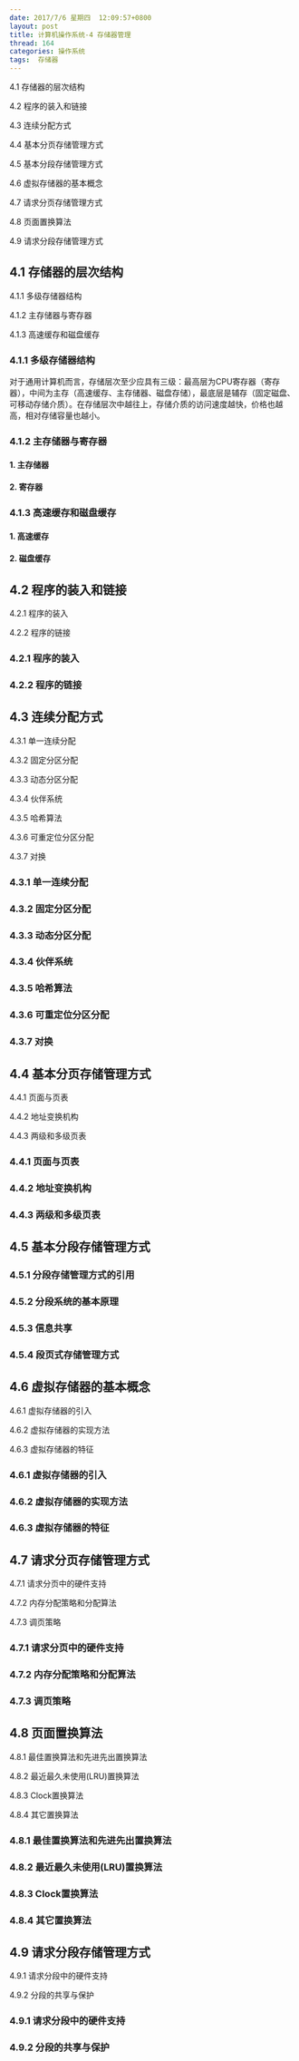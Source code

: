 ```yaml
---
date: 2017/7/6 星期四  12:09:57+0800
layout: post
title: 计算机操作系统-4 存储器管理
thread: 164
categories: 操作系统
tags:  存储器
---
```


4.1 存储器的层次结构

4.2 程序的装入和链接

4.3 连续分配方式

4.4 基本分页存储管理方式

4.5 基本分段存储管理方式

4.6 虚拟存储器的基本概念

4.7 请求分页存储管理方式

4.8 页面置换算法

4.9 请求分段存储管理方式


## 4.1 存储器的层次结构

4.1.1 多级存储器结构

4.1.2 主存储器与寄存器

4.1.3 高速缓存和磁盘缓存

### 4.1.1 多级存储器结构

对于通用计算机而言，存储层次至少应具有三级：最高层为CPU寄存器（寄存器），中间为主存（高速缓存、主存储器、磁盘存储），最底层是辅存（固定磁盘、可移动存储介质）。在存储层次中越往上，存储介质的访问速度越快，价格也越高，相对存储容量也越小。

### 4.1.2 主存储器与寄存器

#### 1. 主存储器

#### 2. 寄存器

### 4.1.3 高速缓存和磁盘缓存

#### 1. 高速缓存

#### 2. 磁盘缓存

## 4.2 程序的装入和链接

4.2.1 程序的装入

4.2.2 程序的链接

### 4.2.1 程序的装入

### 4.2.2 程序的链接


## 4.3 连续分配方式

4.3.1 单一连续分配

4.3.2 固定分区分配

4.3.3 动态分区分配

4.3.4 伙伴系统

4.3.5 哈希算法

4.3.6 可重定位分区分配

4.3.7 对换

### 4.3.1 单一连续分配

### 4.3.2 固定分区分配

### 4.3.3 动态分区分配

### 4.3.4 伙伴系统

### 4.3.5 哈希算法

### 4.3.6 可重定位分区分配

### 4.3.7 对换

## 4.4 基本分页存储管理方式

4.4.1 页面与页表

4.4.2 地址变换机构

4.4.3 两级和多级页表


### 4.4.1 页面与页表

### 4.4.2 地址变换机构

### 4.4.3 两级和多级页表



## 4.5 基本分段存储管理方式

### 4.5.1 分段存储管理方式的引用

### 4.5.2 分段系统的基本原理

### 4.5.3 信息共享

### 4.5.4 段页式存储管理方式



## 4.6 虚拟存储器的基本概念

4.6.1 虚拟存储器的引入

4.6.2 虚拟存储器的实现方法

4.6.3 虚拟存储器的特征



### 4.6.1 虚拟存储器的引入

### 4.6.2 虚拟存储器的实现方法

### 4.6.3 虚拟存储器的特征



## 4.7 请求分页存储管理方式

4.7.1 请求分页中的硬件支持

4.7.2 内存分配策略和分配算法

4.7.3 调页策略



### 4.7.1 请求分页中的硬件支持

### 4.7.2 内存分配策略和分配算法

### 4.7.3 调页策略



## 4.8 页面置换算法

4.8.1 最佳置换算法和先进先出置换算法

4.8.2 最近最久未使用(LRU)置换算法

4.8.3 Clock置换算法

4.8.4 其它置换算法



### 4.8.1 最佳置换算法和先进先出置换算法

### 4.8.2 最近最久未使用(LRU)置换算法

### 4.8.3 Clock置换算法

### 4.8.4 其它置换算法



## 4.9 请求分段存储管理方式

4.9.1 请求分段中的硬件支持

4.9.2 分段的共享与保护



### 4.9.1 请求分段中的硬件支持

### 4.9.2 分段的共享与保护
